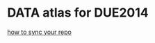 DATA atlas for DUE2014
==================


[how to sync your repo](http://www.youtube.com/watch?v=bTaFAqJ6bjE)
